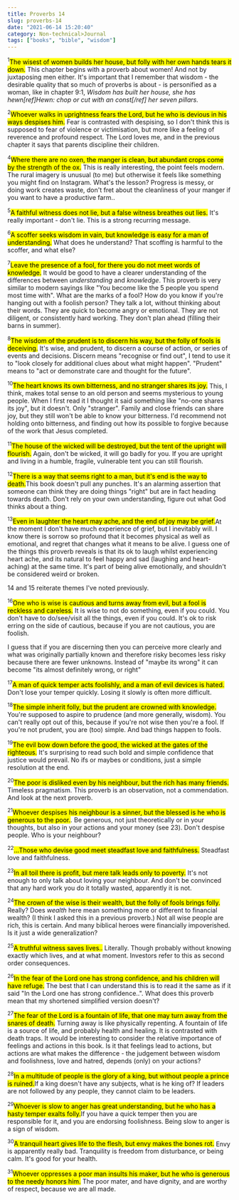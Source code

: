 ```yaml
---
title: Proverbs 14
slug: proverbs-14
date: "2021-06-14 15:20:40"
category: Non-technical>Journal
tags: ["books", "bible", "wisdom"]
---
```


$^{1}$<mark>The wisest of women builds her house, but folly with her own hands
tears it down.</mark> This chapter begins with a proverb about women! And not by
juxtaposing men either. It's important that I remember that wisdom - the
desirable quality that so much of proverbs is about - is personified as a woman,
like in chapter 9:1, _Wisdom has built her house, she has hewn[ref]Hewn: chop or
cut with an const[/ref] her seven pillars._

$^{2}$<mark>Whoever walks in uprightness fears the Lord, but he who is devious
in his ways despises him.</mark> Fear is contrasted with despising, so I don't
think this is supposed to fear of violence or victimisation, but more like a
feeling of reverence and profound respect. The Lord loves me, and in the
previous chapter it says that parents discipline their children.

$^{4}$<mark>Where there are no oxen, the manger is clean, but abundant crops
come by the strength of the ox.</mark> This is really interesting, the point
feels modern. The rural imagery is unusual (to me) but otherwise it feels
like something you might find on Instagram. What's the lesson? Progress is
messy, or doing work creates waste, don't fret about the cleanliness of your
manger if you want to have a productive farm..

$^{5}$<mark>A faithful witness does not lie, but a false witness breathes out
lies.</mark> It's really important - don't lie. This is a strong recurring
message.

$^{6}$<mark>A scoffer seeks wisdom in vain, but knowledge is easy for a man of
understanding.</mark> What does he understand? That scoffing is harmful to the
scoffer, and what else?

$^{7}$<mark>Leave the presence of a fool, for there you do not meet words of
knowledge.</mark> It would be good to have a clearer understanding of the
differences between _understanding_ and _knowledge_. This proverb is very
similar to modern sayings like "You become like the 5 people you spend most time
with". What are the marks of a fool? How do you know if you're hanging out with
a foolish person? They talk a lot, without thinking about their words. They are
quick to become angry or emotional. They are not diligent, or consistently hard
working. They don't plan ahead (filling their barns in summer).

$^{8}$<mark>The wisdom of the prudent is to discern his way, but the folly of
fools is deceiving.</mark> It's wise, and prudent, to discern a course of
action, or series of events and decisions. Discern means "recognise or find
out", I tend to use it to "look closely for additional clues about what might happen".
"Prudent" means to "act or demonstrate care and thought for the future".

$^{10}$<mark>The heart knows its own bitterness, and no stranger shares its
joy.</mark> This, I think, makes total sense to an old person and seems
mysterious to young people. When I first read it I thought it said something
like "no-one shares its joy", but it doesn't. Only "stranger". Family and close
friends can share joy, but they still won't be able to know your bitterness. I'd
recommend not holding onto bitterness, and finding out how its possible to
forgive because of the work that Jesus completed.

$^{11}$<mark>The house of the wicked will be destroyed, but the tent of the
upright will flourish.</mark> Again, don't be wicked, it will go badly for you.
If you are upright and living in a humble, fragile, vulnerable tent
you can still flourish.

$^{12}$<mark>There is a way that seems right to a man, but it's end is the way
to death.</mark>This book doesn't pull any punches. It's an alarming assertion
that someone can think they are doing things "right" but are in fact heading
towards death. Don't rely on your own understanding, figure out what God thinks
about a thing.

$^{13}$<mark>Even in laughter the heart may ache, and the end of joy may be
grief.</mark>At the moment I don't have much experience of grief, but I
inevitably will. I know there is sorrow so profound that it becomes physical as
well as emotional, and regret that changes what it means to be alive. I guess
one of the things this proverb reveals is that its ok to laugh whilst
experiencing heart ache, and its natural to feel happy and sad (laughing and
heart-aching) at the same time. It's part of being alive emotionally, and
shouldn't be considered weird or broken.

14 and 15 reiterate themes I've noted previously.

$^{16}$<mark>One who is wise is cautious and turns away from evil, but a fool is
reckless and careless.</mark> It is wise to not do something, even if you could.
You don't have to do/see/visit all the things, even if you could. It's ok to
risk erring on the side of cautious, because if you are not cautious, you are
foolish.

I guess that if you are discerning then you can perceive more clearly and what
was originally partially known and therefore risky becomes less risky because
there are fewer unknowns. Instead of "maybe its wrong" it can become "its almost
definitely wrong, or right"

$^{17}$<mark>A man of quick temper acts foolishly, and a man of evil devices is
hated.</mark> Don't lose your temper quickly. Losing it slowly is often more
difficult.

$^{18}$<mark>The simple inherit folly, but the prudent are crowned with
knowledge.</mark> You're supposed to aspire to prudence (and more generally,
wisdom). You can't really opt out of this, because if you're not
wise then you're a fool. If you're not prudent, you are (too) simple. And bad
things happen to fools.

$^{19}$<mark>The evil bow down before the good, the wicked at the gates of the
righteous.</mark> It's surprising to read such bold and simple confidence that
justice would prevail. No ifs or maybes or conditions, just a simple resolution
at the end.

$^{20}$<mark>The poor is disliked even by his neighbour, but the rich has many
friends.</mark> Timeless pragmatism. This proverb is an observation, not a
commendation. And look at the next proverb.

$^{21}$<mark>Whoever despises his neighbour is a sinner, but the blessed is he
who is generous to the poor.</mark>. Be generous, not just theoretically or in
your thoughts, but also in your actions and your money (see 23). Don't despise people.
Who is your neighbour?

$^{22}$<mark>...Those who devise good meet steadfast love and
faithfulness.</mark> Steadfast love and faithfulness.

$^{23}$<mark>In all toil there is profit, but mere talk leads only to
poverty.</mark> It's not enough to only talk about loving your neighbour. And
don't be convinced that any hard work you do it totally wasted, apparently it is
not.

$^{24}$<mark>The crown of the wise is their wealth, but the folly of fools
brings folly.</mark> Really? Does _wealth_ here mean something more or different
to financial wealth? (I think I asked this in a previous proverb.) Not all wise
people are rich, this is certain. And many biblical heroes were financially
impoverished. Is it just a wide generalization?

$^{25}$<mark>A truthful witness saves lives..</mark> Literally. Though probably
without knowing exactly which lives, and at what moment. Investors refer to this
as second order consequences.

$^{26}$<mark>In the fear of the Lord one has strong confidence, and his children
will have refuge.</mark> The best that I can understand this is to read it the
same as if it said "In the Lord one has strong confidence..". What does this
proverb mean that my shortened simplified version doesn't?

$^{27}$<mark>The fear of the Lord is a fountain of life, that one may turn away
from the snares of death.</mark> Turning away is like physically repenting. A fountain
of life is a source of life, and probably health and healing. It is contrasted
with death traps. It would be interesting to consider the relative importance of
feelings and actions in this book. Is it that feelings lead to actions, but
actions are what makes the difference - the judgement between wisdom and
foolishness, love and hatred, depends (only) on your actions?

$^{28}$<mark>In a multitude of people is the glory of a king, but without people
a prince is ruined.</mark>If a king doesn't have any subjects, what is he king
of? If leaders are not followed by any people, they cannot claim to be leaders.

$^{29}$<mark>Whoever is slow to anger has great understanding, but he who has a
hasty temper exalts folly.</mark>If you have a quick temper then you are
responsible for it, and you are endorsing foolishness. Being slow to anger is a
sign of wisdom.

$^{30}$<mark>A tranquil heart gives life to the flesh, but envy makes the bones
rot.</mark> Envy is apparently really bad. Tranquility is freedom from
disturbance, or being calm. It's good for your health.

$^{31}$<mark>Whoever oppresses a poor man insults his maker, but he who is
generous to the needy honors him.</mark> The poor mater, and have dignity, and
are worthy of respect, because we are all made.
